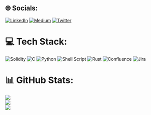 
## 🌐 Socials:
[![LinkedIn](https://img.shields.io/badge/LinkedIn-%230077B5.svg?logo=linkedin&logoColor=white)](https://linkedin.com/in/https://www.linkedin.com/in/houssam-lahyani-25627115b/) [![Medium](https://img.shields.io/badge/Medium-12100E?logo=medium&logoColor=white)](https://medium.com/@https://houssamlahyani.medium.com/) [![Twitter](https://img.shields.io/badge/Twitter-%231DA1F2.svg?logo=Twitter&logoColor=white)](https://twitter.com/@5w02d) 

# 💻 Tech Stack:
![Solidity](https://img.shields.io/badge/Solidity-%23363636.svg?style=for-the-badge&logo=solidity&logoColor=white) ![C](https://img.shields.io/badge/c-%2300599C.svg?style=for-the-badge&logo=c&logoColor=white) ![Python](https://img.shields.io/badge/python-3670A0?style=for-the-badge&logo=python&logoColor=ffdd54) ![Shell Script](https://img.shields.io/badge/shell_script-%23121011.svg?style=for-the-badge&logo=gnu-bash&logoColor=white) ![Rust](https://img.shields.io/badge/rust-%23000000.svg?style=for-the-badge&logo=rust&logoColor=white) ![Confluence](https://img.shields.io/badge/confluence-%23172BF4.svg?style=for-the-badge&logo=confluence&logoColor=white) ![Jira](https://img.shields.io/badge/jira-%230A0FFF.svg?style=for-the-badge&logo=jira&logoColor=white)
# 📊 GitHub Stats:
![](https://github-readme-stats.vercel.app/api?username=SWO2D&theme=radical&hide_border=false&include_all_commits=true&count_private=false)<br/>
![](https://github-readme-streak-stats.herokuapp.com/?user=SWO2D&theme=radical&hide_border=false)<br/>
![](https://github-readme-stats.vercel.app/api/top-langs/?username=SWO2D&theme=radical&hide_border=false&include_all_commits=true&count_private=false&layout=compact)

<!-- Proudly created with GPRM ( https://gprm.itsvg.in ) -->
